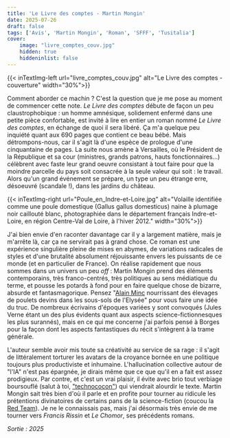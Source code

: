 ```yaml
---
title: 'Le Livre des comptes - Martin Mongin'
date: 2025-07-26
draft: false
tags: ['Avis', 'Martin Mongin', 'Roman', 'SFFF', 'Tusitalia']
cover: 
    image: "livre_comptes_couv.jpg"
    hidden: true
    hiddeninlist: false
---
```

{{< inTextImg-left url="livre_comptes_couv.jpg" alt="Le Livre des comptes - couverture" width="30%">}}

Comment aborder ce machin ? C'est la question que je me pose au moment de commencer cette note. *Le Livre des comptes* débute de façon un peu claustrophobique : un homme amnésique, solidement enfermé dans une petite pièce confortable, est invité à lire en entier un roman nommé *Le Livre des comptes*, en échange de quoi il sera libéré. Ça m'a quelque peu inquiété quant aux 690 pages que contient ce beau bébé. Mais détrompons-nous, car il s'agit là d'une espèce de prologue d'une cinquantaine de pages. La suite nous amène à Versailles, où le Président de la République et sa cour (ministres, grands patrons, hauts fonctionnaires...) célèbrent avec faste leur grand oeuvre consistant à tout faire pour que la moindre parcelle du pays soit consacrée à la seule valeur qui soit : le travail. Alors qu'un grand événement se prépare, un type un peu étrange erre, désoeuvré (scandale !), dans les jardins du château.

{{< inTextImg-right url="Poule_en_Indre-et-Loire.jpg" alt="Volaille identifiée comme une poule domestique (Gallus gallus domesticus) naine à plumage noir caillouté blanc, photographiée dans le département français Indre-et-Loire, en région Centre-Val de Loire, à l'hiver 2012." width="30%">}}

J'ai bien envie d'en raconter davantage car il y a largement matière, mais je m'arrête là, car ça ne servirait pas à grand chose. Ce roman est une expérience singulière pleine de mises en abymes, de variations radicales de styles et d'une brutalité absolument réjouissante envers les puissants de ce monde (et en particulier de France). On réalise rapidement que nous sommes dans un univers un peu *off* : Martin Mongin prend des éléments contemporains, très franco-centrés, très politiques au sens médiatique du terme, et pousse les potards à fond pour en faire quelque chose de bizarre, absurde et fantasmagorique. Pensez "[Alain Minc](https://fr.wikipedia.org/wiki/Alain_Minc) nourrissant des élevages de poulets devins dans les sous-sols de l'Elysée" pour vous faire une idée du truc. De nombreux écrivains d'époques variées y sont convoqués (Jules Verne étant un des plus évidents quant aux aspects science-fictionnesques les plus surannés), mais en ce qui me concerne j'ai parfois pensé à Borges pour la façon dont les aspects fantastiques du récit s'intègrent à la trame générale.

L'auteur semble avoir mis toute sa créativité au service de sa rage : il s'agit de littéralement torturer les avatars de la croyance bornée en une politique toujours plus productiviste et inhumaine. L'hallucination collective autour de "l'IA" n'est pas épargnée, je dirais même que ce que qu'il en a fait est assez prodigieux. Par contre, et c'est un vrai plaisir, il évite avec brio tout verbiage boursouflé (salut à toi, ["technococon"](https://fr.wikipedia.org/wiki/Alain_Damasio)) qui viendrait alourdir le texte. Martin Mongin sait très bien d'où il parle et en profite pour tourner au ridicule les prétentions divinatoires de certains pans de la science-fiction (coucou la [Red Team](https://fr.wikipedia.org/wiki/Red_Team_D%C3%A9fense)). Je ne le connaissais pas, mais j'ai désormais très envie de me tourner vers *Francis Rissin* et *Le Chomor*, ses précédents romans.

*Sortie : 2025*
